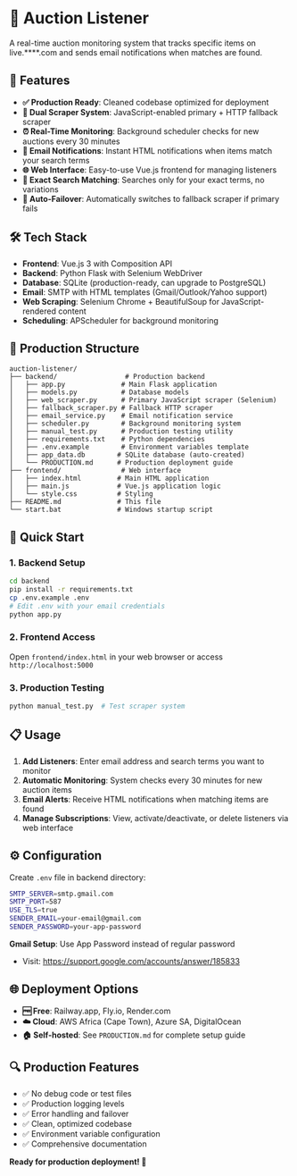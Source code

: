 # 🎯 Auction Listener 

A real-time auction monitoring system that tracks specific items on live.****.com and sends email notifications when matches are found.

## 🚀 Features

- **✅ Production Ready**: Cleaned codebase optimized for deployment
- **🔧 Dual Scraper System**: JavaScript-enabled primary + HTTP fallback scraper
- **⏰ Real-Time Monitoring**: Background scheduler checks for new auctions every 30 minutes
- **📧 Email Notifications**: Instant HTML notifications when items match your search terms
- **🌐 Web Interface**: Easy-to-use Vue.js frontend for managing listeners
- **🎯 Exact Search Matching**: Searches only for your exact terms, no variations
- **🔄 Auto-Failover**: Automatically switches to fallback scraper if primary fails

## 🛠️ Tech Stack

- **Frontend**: Vue.js 3 with Composition API
- **Backend**: Python Flask with Selenium WebDriver
- **Database**: SQLite (production-ready, can upgrade to PostgreSQL)
- **Email**: SMTP with HTML templates (Gmail/Outlook/Yahoo support)
- **Web Scraping**: Selenium Chrome + BeautifulSoup for JavaScript-rendered content
- **Scheduling**: APScheduler for background monitoring

## 📁 Production Structure

```
auction-listener/
├── backend/                 # Production backend
│   ├── app.py              # Main Flask application
│   ├── models.py           # Database models
│   ├── web_scraper.py      # Primary JavaScript scraper (Selenium)
│   ├── fallback_scraper.py # Fallback HTTP scraper
│   ├── email_service.py    # Email notification service
│   ├── scheduler.py        # Background monitoring system
│   ├── manual_test.py      # Production testing utility
│   ├── requirements.txt    # Python dependencies
│   ├── .env.example        # Environment variables template
│   ├── app_data.db        # SQLite database (auto-created)
│   └── PRODUCTION.md      # Production deployment guide
├── frontend/               # Web interface
│   ├── index.html         # Main HTML application
│   ├── main.js            # Vue.js application logic
│   └── style.css          # Styling
├── README.md              # This file
└── start.bat              # Windows startup script
```

## 🚀 Quick Start

### 1. Backend Setup
```bash
cd backend
pip install -r requirements.txt
cp .env.example .env
# Edit .env with your email credentials
python app.py
```

### 2. Frontend Access
Open `frontend/index.html` in your web browser or access `http://localhost:5000`

### 3. Production Testing
```bash
python manual_test.py  # Test scraper system
```

## 📋 Usage

1. **Add Listeners**: Enter email address and search terms you want to monitor
2. **Automatic Monitoring**: System checks every 30 minutes for new auction items
3. **Email Alerts**: Receive HTML notifications when matching items are found
4. **Manage Subscriptions**: View, activate/deactivate, or delete listeners via web interface

## ⚙️ Configuration

Create `.env` file in backend directory:
```bash
SMTP_SERVER=smtp.gmail.com
SMTP_PORT=587
USE_TLS=true
SENDER_EMAIL=your-email@gmail.com
SENDER_PASSWORD=your-app-password
```

**Gmail Setup**: Use App Password instead of regular password
- Visit: https://support.google.com/accounts/answer/185833

## 🌐 Deployment Options

- **🆓 Free**: Railway.app, Fly.io, Render.com
- **☁️ Cloud**: AWS Africa (Cape Town), Azure SA, DigitalOcean
- **🏠 Self-hosted**: See `PRODUCTION.md` for complete setup guide

## 🔍 Production Features

- ✅ No debug code or test files
- ✅ Production logging levels
- ✅ Error handling and failover
- ✅ Clean, optimized codebase
- ✅ Environment variable configuration
- ✅ Comprehensive documentation

**Ready for production deployment! 🎉**
